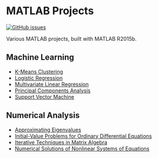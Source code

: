 # MATLAB Projects
[![GitHub issues](https://img.shields.io/github/issues/Carla-de-Beer/MATLAB-Projects.svg?style=flat-square)](https://github.com/Carla-de-Beer/MATLAB-Projects/issues)

Various MATLAB projects, built with MATLAB R2015b.

## Machine Learning

* [K-Means Clustering](https://github.com/Carla-de-Beer/MATLAB-Projects/tree/master/machine-learning/k-Means-clustering)
* [Logistic Regression](https://github.com/Carla-de-Beer/MATLAB-Projects/tree/master/machine-learning/logistic-regression)
* [Multivariate Linear Regression](https://github.com/Carla-de-Beer/MATLAB-Projects/tree/master/machine-learning/multivariate-linear-regression)
* [Principal Components Analysis](https://github.com/Carla-de-Beer/MATLAB-Projects/tree/master/machine-learning/principal-components-analysis)
* [Support Vector Machine](https://github.com/Carla-de-Beer/MATLAB-Projects/tree/master/machine-learning/support-vector-machine)

## Numerical Analysis
* [Approximating Eigenvalues](https://github.com/Carla-de-Beer/MATLAB-Projects/tree/master/numerical-analysis/approximating-eigenvalues)
* [Initial-Value Problems for Ordinary Differential Equations](https://github.com/Carla-de-Beer/MATLAB/tree/master/numerical-analysis/initial-value-problems-for-ordinary-differential-equations)
* [Iterative Techniques in Matrix Algebra](https://github.com/Carla-de-Beer/MATLAB-Projects/tree/master/numerical-analysis/iterative-techniques-in-matrix-algebra)
* [Numerical Solutions of Nonlinear Systems of Equations](https://github.com/Carla-de-Beer/MATLAB-Projects/tree/master/numerical-analysis/numerical-solutions-for-nonlinear-systems-of-equations)
